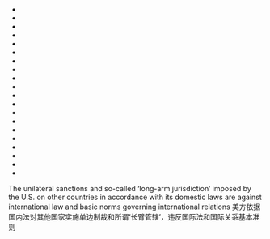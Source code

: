 *
*
*
*
*
*
*
*
*
*
*
*
*
*
*
*
*
*
*
*

The unilateral sanctions and so-called ‘long-arm jurisdiction’ imposed by the U.S. on other countries in accordance with its domestic laws are against international law and basic norms governing international relations
美方依据国内法对其他国家实施单边制裁和所谓‘长臂管辖’，违反国际法和国际关系基本准则